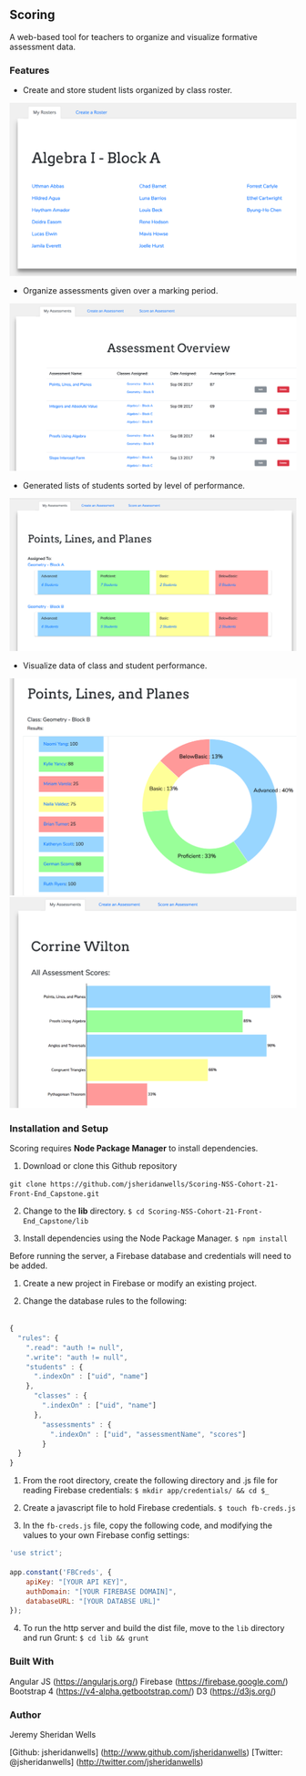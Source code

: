 ## Scoring
A web-based tool for teachers to organize and visualize formative assessment data.

### Features

* Create and store student lists organized by class roster.

![Roster-List](/documentation/Roster-List.png)

* Organize assessments given over a marking period.

![Assessment-Overview](/documentation/Assessment-Overview.png)

* Generated lists of students sorted by level of performance.

![Performance-Levels](/documentation/Performance-Levels.png)

* Visualize data of class and student performance.

![Class-Data-Viz](/documentation/Class-Data-Viz.png)
![Student-Data-Viz](/documentation/Student-Data-Viz.png)

### Installation and Setup

Scoring requires **Node Package Manager** to install dependencies.

1. Download or clone this Github repository

`git clone https://github.com/jsheridanwells/Scoring-NSS-Cohort-21-Front-End_Capstone.git`

2. Change to the __lib__ directory.
`$ cd Scoring-NSS-Cohort-21-Front-End_Capstone/lib`

3. Install dependencies using the Node Package Manager.
`$ npm install`

Before running the server, a Firebase database and credentials will need to be added.

1. Create a new project in Firebase or modify an existing project.

2. Change the database rules to the following: 
```javascript

{
  "rules": {
    ".read": "auth != null",
    ".write": "auth != null",
    "students" : {
      ".indexOn" : ["uid", "name"]
    },
      "classes" : {
        ".indexOn" : ["uid", "name"]
      },
        "assessments" : {
          ".indexOn" : ["uid", "assessmentName", "scores"]
        }
  }
}
```



1.  From the root directory, create the following directory and .js file for reading Firebase credentials:
`$ mkdir app/credentials/ && cd $_`

2. Create a javascript file to hold Firebase credentials.
`$ touch fb-creds.js`

3. In the `fb-creds.js` file, copy the following code, and modifying the values to your own Firebase config settings:

```javascript
'use strict';

app.constant('FBCreds', {
	apiKey: "[YOUR API KEY]",
    authDomain: "[YOUR FIREBASE DOMAIN]",
    databaseURL: "[YOUR DATABSE URL]"
});

```

4. To run the http server and build the dist file, move to the `lib` directory and run Grunt:
`$ cd lib && grunt`


### Built With

Angular JS (https://angularjs.org/)
Firebase (https://firebase.google.com/)
Bootstrap 4 (https://v4-alpha.getbootstrap.com/)
D3 (https://d3js.org/)

### Author
Jeremy Sheridan Wells

[Github: jsheridanwells] (http://www.github.com/jsheridanwells)
[Twitter: @jsheridanwells] (http://twitter.com/jsheridanwells)
